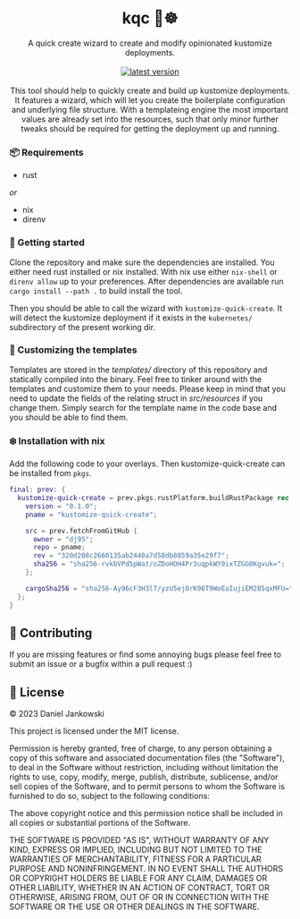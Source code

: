 <h1 align="center">kqc 🚀☸️</h1>

<p align="center">
  A quick create wizard to create and modify opinionated kustomize deployments.
  <br><br>
  <a href="https://github.com/dj95/kubernetes-quick-create/releases">
    <img alt="latest version" src="https://img.shields.io/github/tag/dj95/kubernetes-quick-create.svg" />
  </a>
  <br><br>
  This tool should help to quickly create and build up kustomize deployments. It features a wizard, which
  will let you create the boilerplate configuration and underlying file structure. With a templateing
  engine the most important values are already set into the resources, such that only minor further tweaks
  should be required for getting the deployment up and running.
</p>


### 📦 Requirements

- rust

*or*

- nix
- direnv


### 🚀 Getting started

Clone the repository and make sure the dependencies are installed. You either need rust installed or nix installed.
With nix use either `nix-shell` or `direnv allow` up to your preferences.
After dependencies are available run `cargo install --path .` to build install the tool. 

Then you should be able to call the wizard with `kustomize-quick-create`.
It will detect the kustomize deployment if it exists in the `kubernetes/` subdirectory of the present working dir.


### 🧪 Customizing the templates

Templates are stored in the *templates/* directory of this repository and statically compiled into the binary.
Feel free to tinker around with the templates and customize them to your needs.
Please keep in mind that you need to update the fields of the relating struct in *src/resources* if you change them.
Simply search for the template name in the code base and you should be able to find them.


### ❄️ Installation with nix


Add the following code to your overlays. Then kustomize-quick-create can be installed from `pkgs`.

```nix
final: prev: {
  kustomize-quick-create = prev.pkgs.rustPlatform.buildRustPackage rec {
    version = "0.1.0";
    pname = "kustomize-quick-create";

    src = prev.fetchFromGitHub {
      owner = "dj95";
      repo = pname;
      rev = "320d208c2660135ab2440a7d58db8859a35e29f7";
      sha256 = "sha256-rvkbVPd5pWat/oZDoHOH4Pr3uqpkWY0ixTZGG0Kgvuk=";
    };

    cargoSha256 = "sha256-Ay96cF3H3l7/yzU5ejOrK96T9WoEaIujiEM285qxMFU=";
  };
}
```


## 🤝 Contributing

If you are missing features or find some annoying bugs please feel free to submit an issue or a bugfix within a pull request :)


## 📝 License

© 2023 Daniel Jankowski


This project is licensed under the MIT license.


Permission is hereby granted, free of charge, to any person obtaining a copy
of this software and associated documentation files (the "Software"), to deal
in the Software without restriction, including without limitation the rights
to use, copy, modify, merge, publish, distribute, sublicense, and/or sell
copies of the Software, and to permit persons to whom the Software is
furnished to do so, subject to the following conditions:


The above copyright notice and this permission notice shall be included in all
copies or substantial portions of the Software.


THE SOFTWARE IS PROVIDED "AS IS", WITHOUT WARRANTY OF ANY KIND, EXPRESS OR
IMPLIED, INCLUDING BUT NOT LIMITED TO THE WARRANTIES OF MERCHANTABILITY,
FITNESS FOR A PARTICULAR PURPOSE AND NONINFRINGEMENT. IN NO EVENT SHALL THE
AUTHORS OR COPYRIGHT HOLDERS BE LIABLE FOR ANY CLAIM, DAMAGES OR OTHER
LIABILITY, WHETHER IN AN ACTION OF CONTRACT, TORT OR OTHERWISE, ARISING FROM,
OUT OF OR IN CONNECTION WITH THE SOFTWARE OR THE USE OR OTHER DEALINGS IN THE
SOFTWARE.
